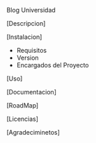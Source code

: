 Blog Universidad

[Descripcion]

[Instalacion]
- Requisitos
- Version
- Encargados del Proyecto

[Uso]

[Documentacion]

[RoadMap]

[Licencias]

[Agradeciminetos]
